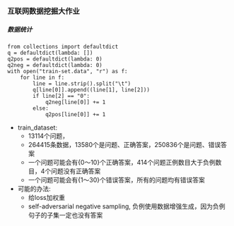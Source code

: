 ### 互联网数据挖掘大作业

##### 数据统计
```python3
from collections import defaultdict
q = defaultdict(lambda: [])
q2pos = defaultdict(lambda: 0)
q2neg = defaultdict(lambda: 0)
with open("train-set.data", "r") as f:
    for line in f:
        line = line.strip().split("\t")
        q[line[0]].append((line[1], line[2]))
        if line[2] == "0":
            q2neg[line[0]] += 1
        else:
            q2pos[line[0]] += 1
```
- train_dataset: 
    - 13114个问题，
    - 264415条数据，13580个是问题、正确答案，250836个是问题、错误答案
    - 一个问题可能会有{0～10}个正确答案，414个问题正例数目大于负例数目，4个问题没有正确答案
    - 一个问题可能会有{1～30}个错误答案，所有的问题均有错误答案
- 可能的办法:
    - 给loss加权重
    - self-adversarial negative sampling, 负例使用数据增强生成，因为负例句子的子集一定也没有答案
